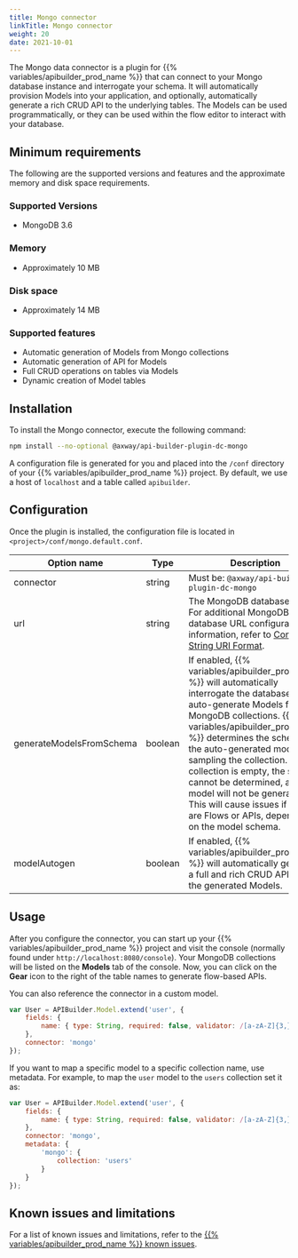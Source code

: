 ```yaml
---
title: Mongo connector
linkTitle: Mongo connector
weight: 20
date: 2021-10-01
---
```


The Mongo data connector is a plugin for {{% variables/apibuilder_prod_name %}} that can connect to your Mongo database instance and interrogate your schema. It will automatically provision Models into your application, and optionally, automatically generate a rich CRUD API to the underlying tables. The Models can be used programmatically, or they can be used within the flow editor to interact with your database.

## Minimum requirements

The following are the supported versions and features and the approximate memory and disk space requirements.

### Supported Versions

* MongoDB 3.6

### Memory

* Approximately 10 MB

### Disk space

* Approximately 14 MB

### Supported features

* Automatic generation of Models from Mongo collections
* Automatic generation of API for Models
* Full CRUD operations on tables via Models
* Dynamic creation of Model tables

## Installation

To install the Mongo connector, execute the following command:

```bash
npm install --no-optional @axway/api-builder-plugin-dc-mongo
```

A configuration file is generated for you and placed into the `/conf` directory of your {{% variables/apibuilder_prod_name %}} project. By default, we use a host of `localhost` and a table called `apibuilder`.

## Configuration

Once the plugin is installed, the configuration file is located in `<project>/conf/mongo.default.conf`.

| Option name | Type | Description |
| --- | --- | --- |
| connector | string | Must be: `@axway/api-builder-plugin-dc-mongo` |
| url | string | The MongoDB database URL. For additional MongoDB database URL configuration information, refer to [Connection String URI Format](https://docs.mongodb.com/manual/reference/connection-string/). |
| generateModelsFromSchema | boolean | If enabled, {{% variables/apibuilder_prod_name %}} will automatically interrogate the database and auto-generate Models from MongoDB collections. {{% variables/apibuilder_prod_name %}} determines the schema for the auto-generated models by sampling the collection. If the collection is empty, the schema cannot be determined, and the model will not be generated. This will cause issues if there are Flows or APIs, depending on the model schema. |
| modelAutogen | boolean | If enabled, {{% variables/apibuilder_prod_name %}} will automatically generate a full and rich CRUD API from the generated Models. |

## Usage

After you configure the connector, you can start up your {{% variables/apibuilder_prod_name %}} project and visit the console (normally found under `http://localhost:8080/console`). Your MongoDB collections will be listed on the **Models** tab of the console. Now, you can click on the **Gear** icon to the right of the table names to generate flow-based APIs.

You can also reference the connector in a custom model.

```javascript
var User = APIBuilder.Model.extend('user', {
    fields: {
        name: { type: String, required: false, validator: /[a-zA-Z]{3,}/ }
    },
    connector: 'mongo'
});
```

If you want to map a specific model to a specific collection name, use metadata. For example, to map the `user` model to the `users` collection set it as:

```javascript
var User = APIBuilder.Model.extend('user', {
    fields: {
        name: { type: String, required: false, validator: /[a-zA-Z]{3,}/ }
    },
    connector: 'mongo',
    metadata: {
        'mongo': {
            collection: 'users'
        }
    }
});
```

## Known issues and limitations

For a list of known issues and limitations, refer to the [{{% variables/apibuilder_prod_name %}} known issues](/docs/known_issues).